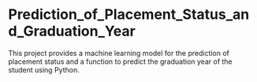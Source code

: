 # Prediction_of_Placement_Status_and_Graduation_Year
This project provides a machine learning model for the prediction of placement status and a function to predict the graduation year of the student using Python.
